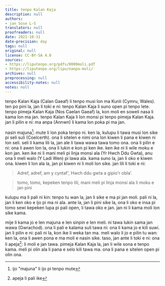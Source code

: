 ```yaml
---
title: tenpo Kalan Kaja
description: null
authors:
- jan Sose L-S
translators: null
proofreaders: null
date: 2021-10-31
date-precision: day
tags: null
original: null
license: CC-BY-SA 4.0
sources:
- https://liputenpo.org/pdfs/0009moli.pdf
- https://liputenpo.org/lipu/nanpa-moli/
archives: null
preprocessing: null
accessibility-notes: null
notes: null
---
```


tenpo Kalan Kaja (Calan Gaeaf) li tenpo musi lon ma Kunli (Cymru, Wales). ten po pini la, jan li toki e ni: tenpo Kalan Kaja li suno open pi tenpo lete. tenpo pimeja Kalan Kaja (Nos Caelan Gaeaf) la, kon moli en soweli nasa li kama lon ma jan. tenpo Kalan Kaja li lon monsi pi tenpo pimeja Kalan Kaja. jan li pilin e ni: ma anpa (Annwn) li kama lon poka pi ma jan.

nasin majuna[^1]: mute li lon poka tenpo ni. ken la, kulupu li tawa musi lon sike pi seli suli (Coelcerth). ona li sitelen e nimi ona lon kiwen li pana e kiwen ni lon seli. seli li kama lili la, jan ale li tawa wawa tawa tomo ona. ona li pilin e ni: ona li awen lon la, ona li lukin e kon pi ken ike. ken ike ni li wile moku e kon jan. ken ike ni li mani meli pi linja monsi ala (Yr Hwch Ddu Gwta), anu ona li meli walo (Y Ladi Wen) pi lawa ala. kama suno la, jan li oko e kiwen ona. kiwen li lon ala la, jan pi kiwen ni li moli lon sike. jan lili li toki e ni:

[^1]: ijo "majuna" li ijo pi tenpo mute

> Adref, adref, am y cyntaf', Hwch ddu gwta a gipio'r obla’.

> tomo, tomo, kepeken tenpo lili, mani meli pi linja monsi ala li moku e jan pini

kulupu ma li pali ni kin: tenpo tu wan la, jan li sike e ma pi jan moli. pali ni la, jan li ken oko e ijo pi ma ni ala. ante la, jan li pini sike la, ona li oko e insa pi tomo sewi kepeken lupa pi pali open, li tawa oko e jan. jan ni li kama moli lon sike kama.

mije li kama jo e len majuna e len sinpin e len meli. ni tawa lukin sama jan wawa (Gwrachod). ona li pali e kalama suli tawa ni: ona li kama jo e kili suwi. jan li pilin e ni: pali ni la, kon ike li weka tan ma. meli walo li jo e pilin tu wan: ken la, ona li awen pona e ma moli e nasin sike. taso, jan ante li toki e ni: ona li apeja[^2]: li moli e jan tawa. pimeja Kalan Kaja la, jan li wile sona e tenpo kama. meli pi olin ala li pana e selo kili tawa ma. ona li pana e sitelen open pi olin ona.

[^2]: apeja li pali ike